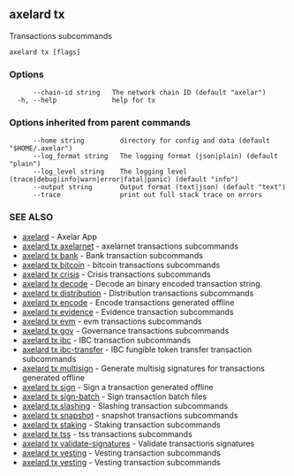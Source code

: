 ## axelard tx

Transactions subcommands

```
axelard tx [flags]
```

### Options

```
      --chain-id string   The network chain ID (default "axelar")
  -h, --help              help for tx
```

### Options inherited from parent commands

```
      --home string         directory for config and data (default "$HOME/.axelar")
      --log_format string   The logging format (json|plain) (default "plain")
      --log_level string    The logging level (trace|debug|info|warn|error|fatal|panic) (default "info")
      --output string       Output format (text|json) (default "text")
      --trace               print out full stack trace on errors
```

### SEE ALSO

* [axelard](axelard.md)	 - Axelar App
* [axelard tx axelarnet](axelard_tx_axelarnet.md)	 - axelarnet transactions subcommands
* [axelard tx bank](axelard_tx_bank.md)	 - Bank transaction subcommands
* [axelard tx bitcoin](axelard_tx_bitcoin.md)	 - bitcoin transactions subcommands
* [axelard tx crisis](axelard_tx_crisis.md)	 - Crisis transactions subcommands
* [axelard tx decode](axelard_tx_decode.md)	 - Decode an binary encoded transaction string.
* [axelard tx distribution](axelard_tx_distribution.md)	 - Distribution transactions subcommands
* [axelard tx encode](axelard_tx_encode.md)	 - Encode transactions generated offline
* [axelard tx evidence](axelard_tx_evidence.md)	 - Evidence transaction subcommands
* [axelard tx evm](axelard_tx_evm.md)	 - evm transactions subcommands
* [axelard tx gov](axelard_tx_gov.md)	 - Governance transactions subcommands
* [axelard tx ibc](axelard_tx_ibc.md)	 - IBC transaction subcommands
* [axelard tx ibc-transfer](axelard_tx_ibc-transfer.md)	 - IBC fungible token transfer transaction subcommands
* [axelard tx multisign](axelard_tx_multisign.md)	 - Generate multisig signatures for transactions generated offline
* [axelard tx sign](axelard_tx_sign.md)	 - Sign a transaction generated offline
* [axelard tx sign-batch](axelard_tx_sign-batch.md)	 - Sign transaction batch files
* [axelard tx slashing](axelard_tx_slashing.md)	 - Slashing transaction subcommands
* [axelard tx snapshot](axelard_tx_snapshot.md)	 - snapshot transactions subcommands
* [axelard tx staking](axelard_tx_staking.md)	 - Staking transaction subcommands
* [axelard tx tss](axelard_tx_tss.md)	 - tss transactions subcommands
* [axelard tx validate-signatures](axelard_tx_validate-signatures.md)	 - Validate transactions signatures
* [axelard tx vesting](axelard_tx_vesting.md)	 - Vesting transaction subcommands
* [axelard tx vesting](axelard_tx_vesting.md)	 - Vesting transaction subcommands

